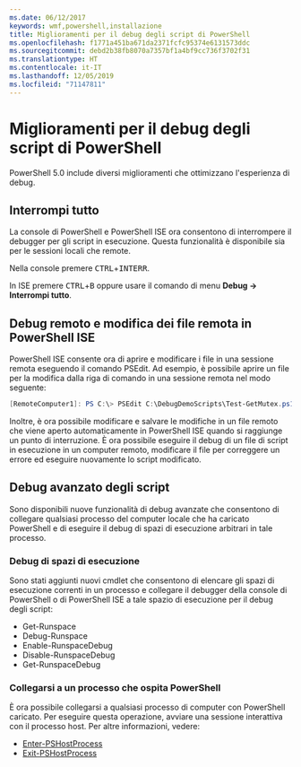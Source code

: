 ```yaml
---
ms.date: 06/12/2017
keywords: wmf,powershell,installazione
title: Miglioramenti per il debug degli script di PowerShell
ms.openlocfilehash: f1771a451ba671da2371fcfc95374e6131573ddc
ms.sourcegitcommit: debd2b38fb8070a7357bf1a4bf9cc736f3702f31
ms.translationtype: HT
ms.contentlocale: it-IT
ms.lasthandoff: 12/05/2019
ms.locfileid: "71147811"
---
```

# <a name="improvements-in-powershell-script-debugging"></a>Miglioramenti per il debug degli script di PowerShell

PowerShell 5.0 include diversi miglioramenti che ottimizzano l'esperienza di debug.

## <a name="break-all"></a>Interrompi tutto

La console di PowerShell e PowerShell ISE ora consentono di interrompere il debugger per gli script in esecuzione. Questa funzionalità è disponibile sia per le sessioni locali che remote.

Nella console premere <kbd>CTRL</kbd>+<kbd>INTERR</kbd>.

In ISE premere <kbd>CTRL</kbd>+<kbd>B</kbd> oppure usare il comando di menu **Debug -> Interrompi tutto**.

## <a name="remote-debugging-and-remote-file-editing-in-powershell-ise"></a>Debug remoto e modifica dei file remota in PowerShell ISE

PowerShell ISE consente ora di aprire e modificare i file in una sessione remota eseguendo il comando PSEdit.
Ad esempio, è possibile aprire un file per la modifica dalla riga di comando in una sessione remota nel modo seguente:

```powershell
[RemoteComputer1]: PS C:\> PSEdit C:\DebugDemoScripts\Test-GetMutex.ps1
```

Inoltre, è ora possibile modificare e salvare le modifiche in un file remoto che viene aperto automaticamente in PowerShell ISE quando si raggiunge un punto di interruzione. È ora possibile eseguire il debug di un file di script in esecuzione in un computer remoto, modificare il file per correggere un errore ed eseguire nuovamente lo script modificato.

## <a name="advanced-script-debugging"></a>Debug avanzato degli script

Sono disponibili nuove funzionalità di debug avanzate che consentono di collegare qualsiasi processo del computer locale che ha caricato PowerShell e di eseguire il debug di spazi di esecuzione arbitrari in tale processo.

### <a name="runspace-debugging"></a>Debug di spazi di esecuzione

Sono stati aggiunti nuovi cmdlet che consentono di elencare gli spazi di esecuzione correnti in un processo e collegare il debugger della console di PowerShell o di PowerShell ISE a tale spazio di esecuzione per il debug degli script:

- Get-Runspace
- Debug-Runspace
- Enable-RunspaceDebug
- Disable-RunspaceDebug
- Get-RunspaceDebug

### <a name="attach-to-process-hosting-powershell"></a>Collegarsi a un processo che ospita PowerShell

È ora possibile collegarsi a qualsiasi processo di computer con PowerShell caricato. Per eseguire questa operazione, avviare una sessione interattiva con il processo host. Per altre informazioni, vedere:

- [Enter-PSHostProcess](/powershell/module/Microsoft.PowerShell.Core/Enter-PSHostProcess)
- [Exit-PSHostProcess](/powershell/module/Microsoft.PowerShell.Core/Exit-PSHostProcess)
